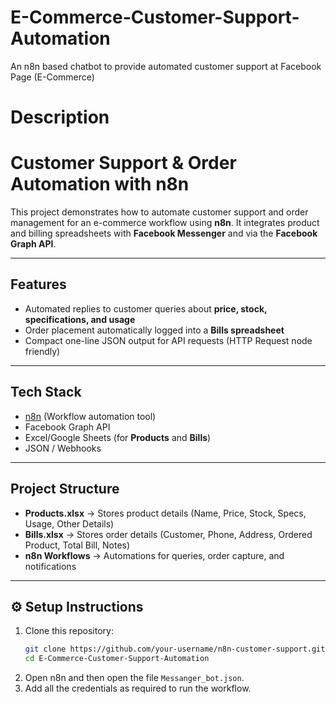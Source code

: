 # E-Commerce-Customer-Support-Automation
An n8n based chatbot to provide automated customer support at Facebook Page (E-Commerce)
# Description

# Customer Support & Order Automation with n8n

This project demonstrates how to automate customer support and order management for an e-commerce workflow using **n8n**. It integrates product and billing spreadsheets with **Facebook Messenger** and via the **Facebook Graph API**.

---

##  Features
- Automated replies to customer queries about **price, stock, specifications, and usage**  
- Order placement automatically logged into a **Bills spreadsheet**    
- Compact one-line JSON output for API requests (HTTP Request node friendly)  


---

##  Tech Stack
- [n8n](https://n8n.io/) (Workflow automation tool)  
- Facebook Graph API   
- Excel/Google Sheets (for **Products** and **Bills**)  
- JSON / Webhooks  

---

##  Project Structure
- **Products.xlsx** → Stores product details (Name, Price, Stock, Specs, Usage, Other Details)  
- **Bills.xlsx** → Stores order details (Customer, Phone, Address, Ordered Product, Total Bill, Notes)  
- **n8n Workflows** → Automations for queries, order capture, and notifications  

---

## ⚙️ Setup Instructions
1. Clone this repository:  
   ```bash
   git clone https://github.com/your-username/n8n-customer-support.git
   cd E-Commerce-Customer-Support-Automation
2. Open n8n and then open the file `Messanger_bot.json`.
3. Add all the credentials as required to run the workflow.
